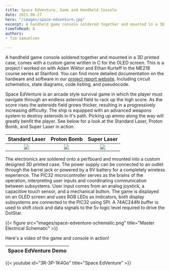 ```yaml
---
title: Space EdVenture, Game and Handheld Console
date: 2021-06-27
hero: "/images/space-edventure.jpg"
excerpt: A handheld game console soldered together and mounted in a 3D printed case, comes with a custom game written in C for the OLED screen. 
timeToRead: 8
authors:
- Tim Samuelsen

---
```

A handheld game console soldered together and mounted in a 3D printed case, comes with a custom game written in C for the OLED screen.
This is a project I worked on with Adam Wiktor and Ethan Kurteff in the ME218 course series at Stanford. You can find more detailed documentation on the hardware and software in our [project report website](https://space-edventure.weebly.com/). Including circuit schematics, state diagrams, code lisiting, and pseudocode.

Space EdVenture is an arcade style survival game in which the player must navigate through an endless asteroid field to rack up the high score. As the score rises the asteroids field grows thicker, resulting in a progressively increasing difficulty. The ship is equipped with an advanced weapons system to destroy asteroids in it's path. Picking up ammo along the way will greatly benfit the player. See below for a look at the Standard Laser, Proton Bomb, and Super Laser in action.

|  Standard Laser |  Proton Bomb |   Super Laser |
:-------------------------:|:-------------------------:|:-------------------------:
![](https://media.giphy.com/media/wkOnQNY0NJps0oVl0I/giphy.gif) | ![](https://media.giphy.com/media/XgVBoQ4dubMzya32O8/giphy.gif) | ![](https://media.giphy.com/media/AXPEvCLGbYEeo2AI9d/giphy.gif)  |

The electronics are soldered onto a perfboard and mounted into a custom designed 3D printed case. The power supply can be connected to an outlet through the barrel jack or powered by a 9V battery for a completely wireless experience. The PIC32 microcontroller serves as the brains of the operation, interpreting user inputs and coordinating communication between subsystems. User input comes from an analog joystick, a capacitive touch sensor, and a mechanical button. The game is displayed on an OLED screen and uses RGB LEDs as indicators, both display subsystems are connected to the PIC32 using SPI. A 74AC244N buffer is used to shift clock and data signals to the 5v logic level required to drive the DotStar.

{{< figure src="images/space-edventure-schematic.png" title="Master Electrical Schematic" >}}

Here's a video of the game and console in action!

|  Space EdVenture Demo |
:-------------------------:|
{{< youtube id="3R-3P-1K4Go" title="Space EdVenture" >}}